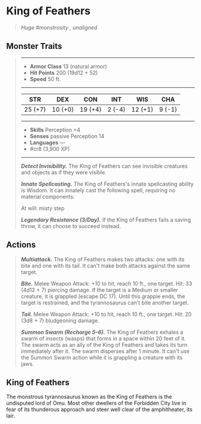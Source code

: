 # King of Feathers
>*Huge #monstrosity , unaligned*
## Monster Traits
>___
>- **Armor Class** 13 (natural armor)
>- **Hit Points** 200 (19d12 + 52)
>- **Speed** 50 ft.
>___
>|STR|DEX|CON|INT|WIS|CHA|
>|:---:|:---:|:---:|:---:|:---:|:---:|
>|25 (+7)|10 (+0)|19 (+4)|2 (-4)|12 (+1)|9 (-1)|
>___
>- **Skills** Perception +4
>- **Senses** passive Perception 14
>- **Languages** —
>- #cr8 (3,900 XP)
>___
>***Detect Invisibility.*** The King of Feathers can see invisible creatures and objects as if they were visible.  
>
>***Innate Spellcasting.*** The King of Feathers's innate spellcasting ability is Wisdom. It can innately cast the following spell, requiring no material components:  
>
>At will: misty step  
>
>
>***Legendary Resistance (3/Day).*** If the King of Feathers fails a saving throw, it can choose to succeed instead.  
>
## Actions
>***Multiattack.*** The King of Feathers makes two attacks: one with its bite and one with its tail. It can't make both attacks against the same target.  
>
>***Bite.*** Melee Weapon Attack: +10 to hit, reach 10 ft., one target. Hit: 33 (4d12 + 7) piercing damage. If the target is a Medium or smaller creature, it is grappled (escape DC 17). Until this grapple ends, the target is restrained, and the tyrannosaurus can't bite another target.  
>
>***Tail.*** Melee Weapon Attack: +10 to hit, reach 10 ft., one target. Hit: 20 (3d8 + 7) bludgeoning damage.  
>
>***Summon Swarm (Recharge 5–6).*** The King of Feathers exhales a swarm of insects (wasps) that forms in a space within 20 feet of it. The swarm acts as an ally of the King of Feathers and takes its turn immediately after it. The swarm disperses after 1 minute. It can't use the Summon Swarm action while it is grappling a creature with its jaws.
## King of Feathers
The monstrous tyrannosaurus known as the King of Feathers is the undisputed lord of Omu. Most other dwellers of the Forbidden City live in fear of its thunderous approach and steer well clear of the amphitheater, its lair.